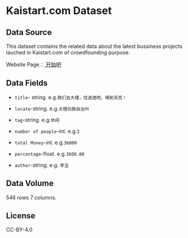 # Kaistart.com Dataset

## Data Source

This dataset contains the related data about the latest bussiness projects  lauched in Kaistart.com of crowdfounding purpose.

Website Page：<a href="https://www.kaishiba.com/" target="_blank">  开始吧</a>



## Data Fields

* `title`- string.  e.g.`我们去大理，住进酒吧，喝到天亮！`

* `locate`-string. e.g.`大理白族自治州`

* `tag`-string. e.g.`休闲`

* `number of people`-int. e.g.`3`

* `total Money`-int. e.g.`36000`

* `percentage`-float. e.g.`3600.00`

* `author`-string. e.g. `李玉`


## Data Volume

546 rows 7 columns.



## License

CC-BY-4.0



